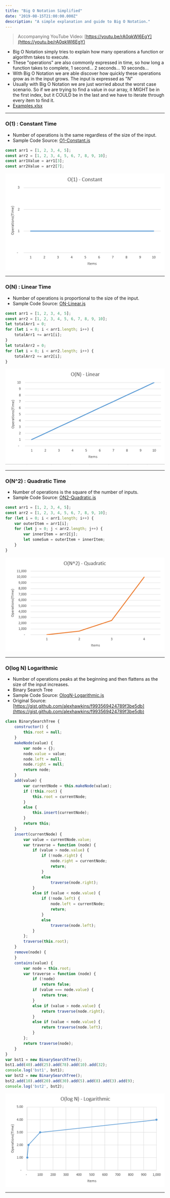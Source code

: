 ```yaml
---
title: "Big O Notation Simplified"
date: "2019-08-15T21:00:00.000Z"
description: "A simple explanation and guide to Big O Notation."
---
```


> Accompanying YouTube Video: [https://youtu.be/rA0qkWl6EgY](https://youtu.be/rA0qkWl6EgY)

- Big O Notation simply tries to explain how many operations a function or algorithm takes to execute.
- These "operations" are also commonly expressed in time, so how long a function takes to complete, 1 second... 2 seconds... 10 seconds...
- With Big O Notation we are able discover how quickly these operations grow as in the input grows. The input is expressed as "N"
- Usually with Big O Notation we are just worried about the worst case scenario. So if we are trying to find a value in our array, it MIGHT be in the first index, but it COULD be in the last and we have to iterate through every item to find it.
- [Examples.xlsx](./Examples.xlsx)

---

### O(1) : Constant Time
- Number of operations is the same regardless of the size of the input.
- Sample Code Source: [O1-Constant.js](https://github.com/russhwalker/russthecoder.com/blob/master/code-samples/2019-08-15-big-o-notation-simplified/O1-Constant.js)
```javascript
const arr1 = [1, 2, 3, 4, 5];
const arr2 = [1, 2, 3, 4, 5, 6, 7, 8, 9, 10];
const arr1Value = arr1[3];
const arr2Value = arr2[7];
```
![O1-Constant](./O1-Constant.PNG "O1 Constant")

---

### O(N) : Linear Time
- Number of operations is proportional to the size of the input.
- Sample Code Source: [ON-Linear.js](https://github.com/russhwalker/russthecoder.com/blob/master/code-samples/2019-08-15-big-o-notation-simplified/ON-Linear.js)
```javascript
const arr1 = [1, 2, 3, 4, 5];
const arr2 = [1, 2, 3, 4, 5, 6, 7, 8, 9, 10];
let totalArr1 = 0;
for (let i = 0; i < arr1.length; i++) {
    totalArr1 += arr1[i];
}
let totalArr2 = 0;
for (let i = 0; i < arr2.length; i++) {
    totalArr2 += arr2[i];
}
```
![ON-Linear](./ON-Linear.PNG "ON-Linear")

---

### O(N^2) : Quadratic Time
- Number of operations is the square of the number of inputs.
- Sample Code Source: [ON2-Quadratic.js](https://github.com/russhwalker/russthecoder.com/blob/master/code-samples/2019-08-15-big-o-notation-simplified/ON2-Quadratic.js)
```javascript
const arr1 = [1, 2, 3, 4, 5];
const arr2 = [1, 2, 3, 4, 5, 6, 7, 8, 9, 10];
for (let i = 0; i < arr1.length; i++) {
    var outerItem = arr1[i];
    for (let j = 0; j < arr2.length; j++) {
        var innerItem = arr2[j];
        let someSum = outerItem + innerItem;
    }
}
```
![ON2-Quadratic](./ON2-Quadratic.PNG "ON2-Quadratic")

---

### O(log N) Logarithmic 
- Number of operations peaks at the beginning and then flattens as the size of the input increases.
- Binary Search Tree
- Sample Code Source: [OlogN-Logarithmic.js](https://github.com/russhwalker/russthecoder.com/blob/master/code-samples/2019-08-15-big-o-notation-simplified/OlogN-Logarithmic.js)
- Original Source: [https://gist.github.com/alexhawkins/f993569424789f3be5db](https://gist.github.com/alexhawkins/f993569424789f3be5db)
```javascript
class BinarySearchTree {
    constructor() {
        this.root = null;
    }
    makeNode(value) {
        var node = {};
        node.value = value;
        node.left = null;
        node.right = null;
        return node;
    }
    add(value) {
        var currentNode = this.makeNode(value);
        if (!this.root) {
            this.root = currentNode;
        }
        else {
            this.insert(currentNode);
        }
        return this;
    }
    insert(currentNode) {
        var value = currentNode.value;
        var traverse = function (node) {
            if (value > node.value) {
                if (!node.right) {
                    node.right = currentNode;
                    return;
                }
                else
                    traverse(node.right);
            }
            else if (value < node.value) {
                if (!node.left) {
                    node.left = currentNode;
                    return;
                }
                else
                    traverse(node.left);
            }
        };
        traverse(this.root);
    }
    remove(node) {
    }
    contains(value) {
        var node = this.root;
        var traverse = function (node) {
            if (!node)
                return false;
            if (value === node.value) {
                return true;
            }
            else if (value > node.value) {
                return traverse(node.right);
            }
            else if (value < node.value) {
                return traverse(node.left);
            }
        };
        return traverse(node);
    }
}
var bst1 = new BinarySearchTree();
bst1.add(40).add(25).add(78).add(10).add(32);
console.log('bst1', bst1);
var bst2 = new BinarySearchTree();
bst2.add(10).add(20).add(30).add(5).add(8).add(3).add(9);
console.log('bst2', bst2);
```
![OlogN-Logarithmic](./OlogN-Logarithmic.PNG "OlogN-Logarithmic")
  
---